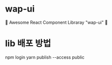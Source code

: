 # wap-ui

🌟 Awesome React Component Libraray "wap-ui" 🌟

# lib 배포 방법

npm login
yarn publish --access public
